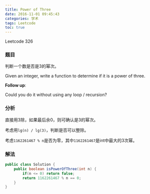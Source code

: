 ```yaml
---
title: Power of Three
date: 2016-11-01 09:45:43
categories: 学术
tags: Leetcode
toc: true
---
```


Leetcode 326

### 题目

判断一个数是否是3的幂次。

Given an integer, write a function to determine if it is a power of three.

__Follow up__:

Could you do it without using any loop / recursion?

### 分析

直接用3除，如果最后余0，则可确认是3的幂次。

考虑用`lg(n) / lg(3)`，判断是否可以整除。

考虑`1162261467 % n`是否为零，其中`1162261467`是int中最大的3次幂。

### 解法

```java
public class Solution {
    public boolean isPowerOfThree(int n) {
        if(n <= 0) return false;
        return 1162261467 % n == 0;
    }
}
```